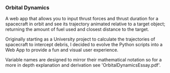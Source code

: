 ### Orbital Dynamics

A web app that allows you to input thrust forces and thrust duration for a spacecraft in orbit and see its trajectory animated relative to a target object; returning the amount of fuel used and closest distance to the target.

Originally starting as a University project to calculate the trajectories of spacecraft to intercept debris, I decided to evolve the Python scripts into a Web App to provide a fun and visual user experience.

Variable names are designed to mirror their mathematical notation so for a more in depth explanation and derivation see 'OrbitalDynamicsEssay.pdf'.
